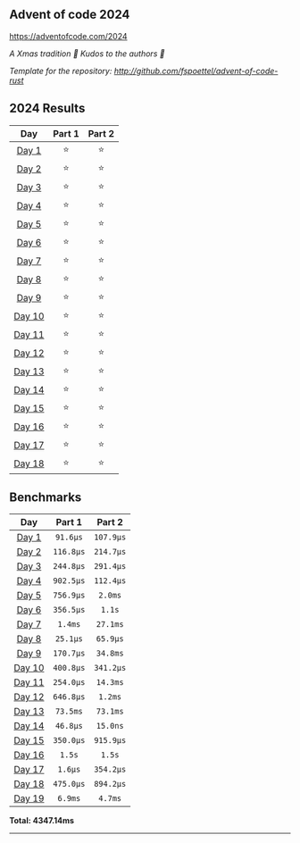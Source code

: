 ## Advent of code 2024

https://adventofcode.com/2024

_A Xmas tradition 🎅 Kudos to the authors 🎉_


_Template for the repository: http://github.com/fspoettel/advent-of-code-rust_


<!--- advent_readme_stars table --->
## 2024 Results

| Day | Part 1 | Part 2 |
| :---: | :---: | :---: |
| [Day 1](https://adventofcode.com/2024/day/1) | ⭐ | ⭐ |
| [Day 2](https://adventofcode.com/2024/day/2) | ⭐ | ⭐ |
| [Day 3](https://adventofcode.com/2024/day/3) | ⭐ | ⭐ |
| [Day 4](https://adventofcode.com/2024/day/4) | ⭐ | ⭐ |
| [Day 5](https://adventofcode.com/2024/day/5) | ⭐ | ⭐ |
| [Day 6](https://adventofcode.com/2024/day/6) | ⭐ | ⭐ |
| [Day 7](https://adventofcode.com/2024/day/7) | ⭐ | ⭐ |
| [Day 8](https://adventofcode.com/2024/day/8) | ⭐ | ⭐ |
| [Day 9](https://adventofcode.com/2024/day/9) | ⭐ | ⭐ |
| [Day 10](https://adventofcode.com/2024/day/10) | ⭐ | ⭐ |
| [Day 11](https://adventofcode.com/2024/day/11) | ⭐ | ⭐ |
| [Day 12](https://adventofcode.com/2024/day/12) | ⭐ | ⭐ |
| [Day 13](https://adventofcode.com/2024/day/13) | ⭐ | ⭐ |
| [Day 14](https://adventofcode.com/2024/day/14) | ⭐ | ⭐ |
| [Day 15](https://adventofcode.com/2024/day/15) | ⭐ | ⭐ |
| [Day 16](https://adventofcode.com/2024/day/16) | ⭐ | ⭐ |
| [Day 17](https://adventofcode.com/2024/day/17) | ⭐ | ⭐ |
| [Day 18](https://adventofcode.com/2024/day/18) | ⭐ | ⭐ |
<!--- advent_readme_stars table --->

<!--- benchmarking table --->
## Benchmarks

| Day | Part 1 | Part 2 |
| :---: | :---: | :---:  |
| [Day 1](./src/bin/01.rs) | `91.6µs` | `107.9µs` |
| [Day 2](./src/bin/02.rs) | `116.8µs` | `214.7µs` |
| [Day 3](./src/bin/03.rs) | `244.8µs` | `291.4µs` |
| [Day 4](./src/bin/04.rs) | `902.5µs` | `112.4µs` |
| [Day 5](./src/bin/05.rs) | `756.9µs` | `2.0ms` |
| [Day 6](./src/bin/06.rs) | `356.5µs` | `1.1s` |
| [Day 7](./src/bin/07.rs) | `1.4ms` | `27.1ms` |
| [Day 8](./src/bin/08.rs) | `25.1µs` | `65.9µs` |
| [Day 9](./src/bin/09.rs) | `170.7µs` | `34.8ms` |
| [Day 10](./src/bin/10.rs) | `400.8µs` | `341.2µs` |
| [Day 11](./src/bin/11.rs) | `254.0µs` | `14.3ms` |
| [Day 12](./src/bin/12.rs) | `646.8µs` | `1.2ms` |
| [Day 13](./src/bin/13.rs) | `73.5ms` | `73.1ms` |
| [Day 14](./src/bin/14.rs) | `46.8µs` | `15.0ns` |
| [Day 15](./src/bin/15.rs) | `350.0µs` | `915.9µs` |
| [Day 16](./src/bin/16.rs) | `1.5s` | `1.5s` |
| [Day 17](./src/bin/17.rs) | `1.6µs` | `354.2µs` |
| [Day 18](./src/bin/18.rs) | `475.0µs` | `894.2µs` |
| [Day 19](./src/bin/19.rs) | `6.9ms` | `4.7ms` |

**Total: 4347.14ms**
<!--- benchmarking table --->

---

